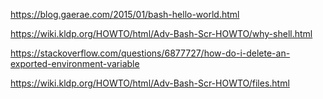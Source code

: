 https://blog.gaerae.com/2015/01/bash-hello-world.html

https://wiki.kldp.org/HOWTO/html/Adv-Bash-Scr-HOWTO/why-shell.html

https://stackoverflow.com/questions/6877727/how-do-i-delete-an-exported-environment-variable

https://wiki.kldp.org/HOWTO/html/Adv-Bash-Scr-HOWTO/files.html



